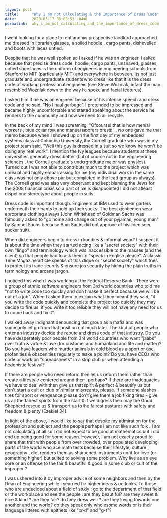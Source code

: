 ```yaml
---
layout: post
title:      "Why I am not Calculating & the Importance of Dress Code"
date:       2020-03-17 08:08:53 -0400
permalink:  why_i_am_not_calculating_and_the_importance_of_dress_code
---
```


I went looking for a place to rent and my prospective landlord approached me dressed in librarian glasses, a soiled hoodie , cargo pants, dishevelled and boots with laces untied.

Despite that he was well spoken so I asked if he was an engineer. I asked because that precise dress code, hoodie, cargo pants, unshaved, glasses, untied shoe laces is the uniform of engineers in engineering schools from Stanford to MIT (particularly MIT) and everywhere in between. Its not just graduate and undergraduate students who dress like that it is the dress code of working professional engineers (see Steve Wozniak, infact the man resembled Wozniak down to the way he spoke and facial features).

I asked him if he was an engineer because of his intense speech and dress code and he said, "No I haul garbage". I pretended to be impressed and became highly uncomfortable and started speaking about the service he renders to the community and how we need to all recycle.

In the back of my mind I was screaming, "Ofcourse! that is how menial workers , blue collar folk and manual laborers dress!" . No one gave me that memo because when I showed up on the first day of my embedded systems class at Columbia University, the Cornell graduate who was in my project team said, "Well this guy is dressed in a suit so we know he won't be doing any real work". I mention the Ivy leagues because students at these universities generally dress better (but of course not in the engineering sciences , the Cornell graduate's undergraduate major was physics).  Turned out I was not able to contribute much to the project which was unusual and highly embarrassing for me (my individual work in the same class was not only above par but completed in the lead group as always). The Cornell grad was also very observant and kept blaming the Jews for the 2008 financial crisis so a part of me is disappointed I did not atleast dispel one stereotype about people in suits.

Dress code is important though. Engineers at IBM used to wear garters underneath their pants to hold up their socks. The best gentlemen wear apropriate clothing always (John Whitehead of Goldman Sachs was famously asked to "go home and change out of your pyjamas, young man" by Samuel Sachs because Sam Sachs did not approve of his linen seer sucker suit).

When did engineers begin to dress in hoodies & informal wear? I suspect it is about the time when they started acting like a "secret society" with their own "lingo" and terminology which was inaccessible to the masses (and the client) so that people had to ask them to "speak in English please". A classic Time Magazine article speaks of this clique or "secret society" which tries to protect its trade secrets & ensure job security by hiding the plain truths in terminology and arcane jargon.

I noticed this when I was working at the Federal Reserve Bank . There were a group of ethnic software engineers from 3rd world countries who told me "not to write code too quickly and don't make it perfect because we will be out of a job". When I asked them to explain what they meant they said, "if you write the code quickly and complete the project too quickly they may decide to fire us, if you write it too reliable they will not have any need for us to come back and fix it". 

I walked away indignant denouncing that group as a mafia and was summarily let go from that position not much later. The kind of people who enter an industry decide the repute and dress code of that industry. Do you have desperately poor people from 3rd world countries who want "jaabs" over truth & virtue & love (for customer and humankind and life and matter)? Do you have leaders who murder animals in cold blood as a sport or use profanities & obscenities regularly to make a point? Do you have CEOs who code or work on "spreadsheets" in a strip club or when attending a hedonistic festival? 

If there are people who need reform then let us reform them rather than create a lifestyle centered around them, perhaps? If there are inadequacies we have to deal with then give us that spirit & perfect & beautify us but don't start a cult or club of similar miscreants, please. If someone slashes tires for sport or vengeance please don't give them a job fixing tires - give us all the fairest spirits from the start & if we digress then may the Good Shepherd rescue us & transport us to the fairest pastures with safety and freedom & plenty (Ezekiel 34).

In light of the above, I would like to say that despite my admiration for the profession and subject and the people perhaps I am not like such folk . I am not calculating at all so I did not expect to be good at mathematics but I did end up being good for some reason. However, I am not exactly proud to share that trait with people from over crowded, over populated developing parts of the world who ace math tests because their lifestyle, culture , geography , diet renders them as sharpened instruments unfit for love (or something higher) but suited to solving some problem.   Why live as an eye sore or an offense to the fair & beautiful & good in some club or cult of the improper ?

I was ushered into it by improper advice of some neighbors and then by the Dean of Engineering while I yearned for higher ideas & outlooks. To those who are undecided about a field of study : go to the department of that field or the workplace and see the people : are they beautiful? are they sweet & nice & kind ? are they fair? do they dress well ? are they loving towards one another and the world? do they speak only wholesome words or is their language littered with epithets like "cr-d" and "g-t"?



